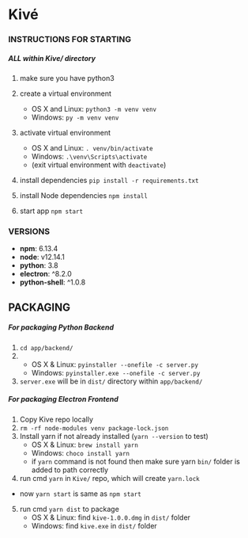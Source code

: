 # Kivé

### INSTRUCTIONS FOR STARTING 
##### ALL within Kive/ directory 

1. make sure you have python3
2. create a virtual environment 
   - OS X and Linux: 
```python3 -m venv venv``` 
   - Windows: 
```py -m venv venv```
3. activate virtual environment 
   - OS X and Linux: 
```. venv/bin/activate```
   - Windows: 
```.\venv\Scripts\activate``` 
   - (exit virtual environment with ```deactivate```)
4. install dependencies
```pip install -r requirements.txt```

5. install Node dependencies
```npm install```

6. start app
```npm start```

### VERSIONS 
- **npm**: 6.13.4
- **node**: v12.14.1
- **python**: 3.8
- **electron**: ^8.2.0
- **python-shell**: ^1.0.8

## PACKAGING 
##### For packaging Python Backend
1. ```cd app/backend/ ```
2. - OS X & Linux: ```pyinstaller --onefile -c server.py```
   - Windows: ```pyinstaller.exe --onefile -c server.py```
3. ```server.exe``` will be in ```dist/``` directory within ```app/backend/```

##### For packaging Electron Frontend
1. Copy Kive repo locally
2. ```rm -rf node-modules venv package-lock.json```
3. Install yarn if not already installed (```yarn --version``` to test)
   - OS X & Linux: ```brew install yarn```
   - Windows: ```choco install yarn```
   - if ```yarn``` command is not found then make sure yarn ```bin/``` folder is added to path correctly 
4. run cmd ```yarn``` in ```Kive/``` repo, which will create ```yarn.lock```
 - now ```yarn start``` is same as ```npm start```
5. run cmd ```yarn dist``` to package
   - OS X & Linux: find ```kive-1.0.0.dmg``` in ```dist/``` folder
   - Windows: find ```kive.exe``` in ```dist/``` folder
